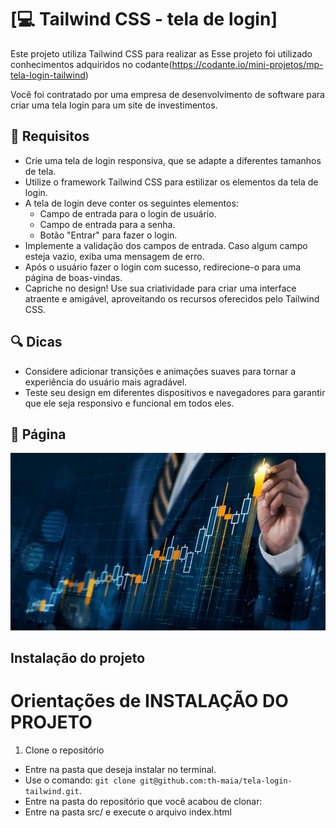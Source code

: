 # [💻 Tailwind CSS - tela de login]

Este projeto utiliza Tailwind CSS para realizar as 
Esse projeto foi utilizado conhecimentos adquiridos no codante(https://codante.io/mini-projetos/mp-tela-login-tailwind)

Você foi contratado por uma empresa de desenvolvimento de software para criar uma tela login para um site de investimentos.

## 🔨 Requisitos
- Crie uma tela de login responsiva, que se adapte a diferentes tamanhos de tela.
- Utilize o framework Tailwind CSS para estilizar os elementos da tela de login.
- A tela de login deve conter os seguintes elementos:
  - Campo de entrada para o login de usuário.
  - Campo de entrada para a senha.
  - Botão "Entrar" para fazer o login.
- Implemente a validação dos campos de entrada. Caso algum campo esteja vazio, exiba uma mensagem de erro.
- Após o usuário fazer o login com sucesso, redirecione-o para uma página de boas-vindas.
- Capriche no design! Use sua criatividade para criar uma interface atraente e amigável, aproveitando os recursos oferecidos pelo Tailwind CSS.

## 🔍 Dicas
- Considere adicionar transições e animações suaves para tornar a experiência do usuário mais agradável.
- Teste seu design em diferentes dispositivos e navegadores para garantir que ele seja responsivo e funcional em todos eles.

## 🎨 Página
![image](src/img/image.jpg)

## Instalação do projeto

# Orientações de INSTALAÇÃO DO PROJETO

  1. Clone o repositório
  - Entre na pasta que deseja instalar no terminal.
  - Use o comando: `git clone git@github.com:th-maia/tela-login-tailwind.git`.
  - Entre na pasta do repositório que você acabou de clonar:
  - Entre na pasta src/ e execute o arquivo index.html

